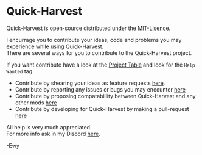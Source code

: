 # Quick-Harvest #

Quick-Harvest is open-source distributed under the [MIT-Lisence](https://github.com/EwyBoy/Quick-Harvest/blob/master/LICENSE.md).

I encurrage you to contribute your ideas, code and problems you may experience while using Quick-Harvest.  
There are several ways for you to contribute to the Quick-Harvest project.  
  
If you want contribute have a look at the [Project Table](https://github.com/EwyBoy/Quick-Harvest/projects/1?fullscreen=true) and look for the `Help Wanted` tag.

* Contribute by shearing your ideas as feature requests [here](https://github.com/EwyBoy/Quick-Harvest/issues/new?assignees=EwyBoy&labels=Compatibility+Request&template=compatibility-request.md&title=%5BCompatibility%5D+MOD-NAME).
* Contribute by reporting any issues or bugs you may encounter [here](https://github.com/EwyBoy/Quick-Harvest/issues/new?assignees=EwyBoy&labels=bug&template=bug_report.md&title=%5BBug%5D+Relevant+title+here)
* Contribute by proposing compatabillity between Quick-Harvest and any other mods [here](https://github.com/EwyBoy/Quick-Harvest/issues/new?assignees=EwyBoy&labels=Compatibility+Request&template=compatibility-request.md&title=%5BCompatibility%5D+MOD-NAME)
* Contribute by developing for Quick-Harvest by making a pull-request [here](https://github.com/EwyBoy/Quick-Harvest/pulls)

All help is very much appreciated.  
For more info ask in my Discord [here](https://discord.gg/Ag39xNERsJ).
  
-Ewy
